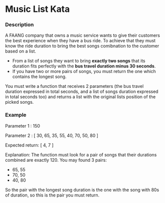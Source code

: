 # Music List Kata

### Description

A FAANG company that owns a music service wants to give their customers the best experience when they have a bus ride. To achieve that they must know the ride duration to bring the best songs comibnation to the customer based on a list.

* From a list of songs they want to bring **exactly two songs** that its duration fits perfectly with the **bus travel duration minus 30 seconds**.
* If you have two or more pairs of songs, you must return the one which contains the longest song.

You must write a function that receives 2 parameters (the bus travel duration expressed in total seconds, and a list of songs duration expressed in total seconds too) and returns a list with the original lists position of the picked songs.

### Example

Parameter 1 : 150

Parameter 2 : [ 30, 65, 35, 55, 40, 70, 50, 80 ]

Expected return: [ 4, 7 ]

Explanation: The function must look for a pair of songs that their durations combined are exactly 120. You may found 3 pairs:

* 65, 55
* 70, 50
* 40, 80

So the pair with the longest song duration is the one with the song with 80s of duration, so this is the pair you must return.
